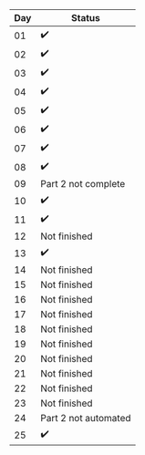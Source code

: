 | Day | Status               |
|-----|----------------------|
| 01  | :heavy_check_mark:   |
| 02  | :heavy_check_mark:   |
| 03  | :heavy_check_mark:   |
| 04  | :heavy_check_mark:   |
| 05  | :heavy_check_mark:   |
| 06  | :heavy_check_mark:   |
| 07  | :heavy_check_mark:   |
| 08  | :heavy_check_mark:   |
| 09  | Part 2 not complete  |
| 10  | :heavy_check_mark:   |
| 11  | :heavy_check_mark:   |
| 12  | Not finished         |
| 13  | :heavy_check_mark:   |
| 14  | Not finished         |
| 15  | Not finished         |
| 16  | Not finished         |
| 17  | Not finished         |
| 18  | Not finished         |
| 19  | Not finished         |
| 20  | Not finished         |
| 21  | Not finished         |
| 22  | Not finished         |
| 23  | Not finished         |
| 24  | Part 2 not automated |
| 25  | :heavy_check_mark:   |